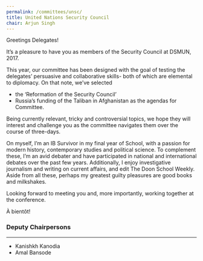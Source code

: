 ```yaml
---
permalink: /committees/unsc/
title: United Nations Security Council
chair: Arjun Singh
---
```


Greetings Delegates!

It’s a pleasure to have you as members of the Security Council at DSMUN, 2017.

This year, our committee has been designed with the goal of testing the delegates’ persuasive and collaborative skills- both of which are elemental to diplomacy. On that note, we’ve selected

- the ‘Reformation of the Security Council’
- Russia’s funding of the Taliban in Afghanistan
as the agendas for Committee.

Being currently relevant, tricky and controversial topics, we hope they will interest and challenge you as the committee navigates them over the course of three-days.

On myself, I’m an IB Survivor in my final year of School, with a passion for modern history, contemporary studies and political science. To complement these, I’m an avid debater and have participated in national and international debates over the past few years. Additionally, I enjoy investigative journalism and writing on current affairs, and edit The Doon School Weekly. Aside from all these, perhaps my greatest guilty pleasures are good books and milkshakes.

Looking forward to meeting you and, more importantly, working together at the conference.

À bientôt!

### Deputy Chairpersons
<hr>

- Kanishkh Kanodia
- Amal Bansode
